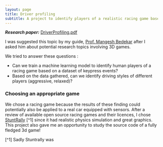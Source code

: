 ```yaml
---
layout: page
title: Driver profiling
subtitle: A project to identify players of a realistic racing game based on their keypress patterns  
---
```


***Research paper:*** [DriverProfiling.pdf](/driverProfiling.pdf) 

I was suggested this topic by my guide, [Prof. Mangesh Bedekar](http://www.mitpune.com/dept-comp/Mangesh-Bedekar-dept-it.aspx) after I asked him about potential research topics involving 3D games. 

We tried to answer these questions :
* Can we train a machine learning model to identify human players of a racing game based on a dataset of keypress events?
* Based on the data gathered, can we identify driving styles of different players (aggressive, relaxed)?

### Choosing an appropriate game
We chose a racing game because the results of these finding could potentially also be applied to a real car equipped with sensors. After a review of available open source racing games and their licences, I chose [StuntRally](https://stuntrally.tuxfamily.org/) [^1] since it had realistic physics simulation and great graphics. This project also gave me an opportunity to study the source code of a fully fledged 3d game!


[^1] Sadly Stuntrally was 